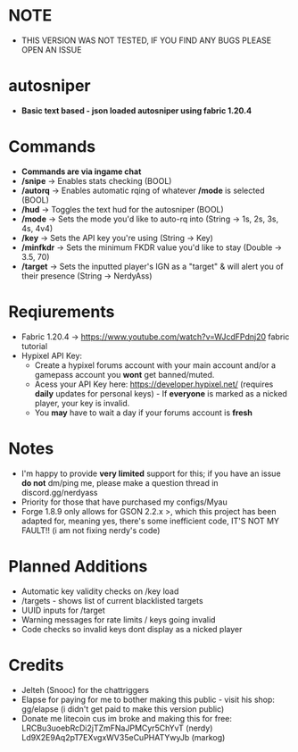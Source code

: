 # NOTE
- THIS VERSION WAS NOT TESTED, IF YOU FIND ANY BUGS PLEASE OPEN AN ISSUE

# autosniper
- **Basic text based - json loaded autosniper using fabric 1.20.4**

# Commands
- **Commands are via ingame chat**
- **/snipe** -> Enables stats checking (BOOL)
- **/autorq** -> Enables automatic rqing of whatever **/mode** is selected (BOOL)
- **/hud** -> Toggles the text hud for the autosniper (BOOL)
- **/mode** -> Sets the mode you'd like to auto-rq into (String -> 1s, 2s, 3s, 4s, 4v4)
- **/key** -> Sets the API key you're using (String -> Key)
- **/minfkdr** -> Sets the minimum FKDR value you'd like to stay (Double -> 3.5, 70)
- **/target** -> Sets the inputted player's IGN as a "target" & will alert you of their presence (String -> NerdyAss)

# Reqiurements
- Fabric 1.20.4 -> https://www.youtube.com/watch?v=WJcdFPdnj20 fabric tutorial
- Hypixel API Key:
  - Create a hypixel forums account with your main account and/or a gamepass account you **wont** get banned/muted.
  - Acess your API Key here: https://developer.hypixel.net/ (requires **daily** updates for personal keys) - If **everyone** is marked as a nicked player, your key is invalid.
  - You **may** have to wait a day if your forums account is **fresh**

# Notes
- I'm happy to provide **very limited** support for this; if you have an issue **do not** dm/ping me, please make a question thread in discord.gg/nerdyass
- Priority for those that have purchased my configs/Myau
- Forge 1.8.9 only allows for GSON 2.2.x >, which this project has been adapted for, meaning yes, there's some inefficient code, IT'S NOT MY FAULT!! (i am not fixing nerdy's code)

# Planned Additions
- Automatic key validity checks on /key load
- /targets <list> - shows list of current blacklisted targets
- UUID inputs for /target
- Warning messages for rate limits / keys going invalid
- Code checks so invalid keys dont display as a nicked player

# Credits
- Jelteh (Snooc) for the chattriggers
- Elapse for paying for me to bother making this public - visit his shop: gg/elapse (i didn't get paid to make this version public)
- Donate me litecoin cus im broke and making this for free: LRCBu3uoebRcDi2jTZmFNaJPMCyr5ChYvT (nerdy) Ld9X2E9Aq2pT7EXvgxWV35eCuPHATYwyJb (markog)
